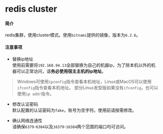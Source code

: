 # redis cluster  

#### 简介  
redis集群，使用cluster模式。使用`bitnami`提供的镜像，版本为`6.2.6`。  

#### 注意事项  
- 替换ip地址  
使用前需要将`192.168.94.13`全部替换为自己的机器ip，为了除本机以外的机器可以正常访问，请**务必使用宿主主机的ip地址**。

> Windows可使用`ipconfig`指令查看本机地址，Linux或MacOS可以使用`ifconfig`指令查看本机地址。
部分Linux发型版如果没有`ifconfig`，也可以使用`ip addr`指令。  

- 修改认证密码  
默认配置的认证密码为`fake`，账号为空字符。使用前请按需修改。  

- 确认网络连通性  
请确保`6379`-`6384`以及`16379`-`16384`两个范围的端口均可访问。

